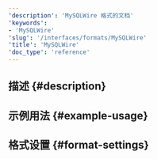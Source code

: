```yaml
---
'description': 'MySQLWire 格式的文档'
'keywords':
- 'MySQLWire'
'slug': '/interfaces/formats/MySQLWire'
'title': 'MySQLWire'
'doc_type': 'reference'
---
```


## 描述 {#description}

## 示例用法 {#example-usage}

## 格式设置 {#format-settings}
